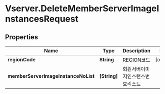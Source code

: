 # Vserver.DeleteMemberServerImageInstancesRequest

## Properties
Name | Type | Description | Notes
------------ | ------------- | ------------- | -------------
**regionCode** | **String** | REGION코드 | [optional] 
**memberServerImageInstanceNoList** | **[String]** | 회원서버이미지인스턴스번호리스트 | 



